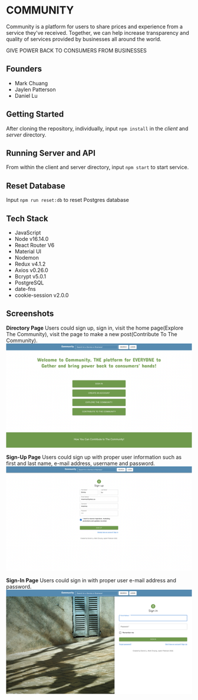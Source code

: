 # COMMUNITY

Community is a platform for users to share prices and experience from a service they've received. Together, we can help increase transparency and quality of services provided by businesses all around the world.

GIVE POWER BACK TO CONSUMERS FROM BUSINESSES

## Founders

- Mark Chuang 
- Jaylen Patterson 
- Daniel Lu

## Getting Started

After cloning the repository, individually, input `npm install` in the *client* and *server* directory.

## Running Server and API

From within the client and server directory, input `npm start` to start service.

## Reset Database

Input `npm run reset:db` to reset Postgres database

## Tech Stack

- JavaScript 
- Node v16.14.0
- React Router V6 
- Material UI 
- Nodemon
- Redux v4.1.2
- Axios v0.26.0
- Bcrypt v5.0.1
- PostgreSQL
- date-fns
- cookie-session v2.0.0

## Screenshots
**Directory Page** Users could sign up, sign in, visit the home page(Explore The Community), visit the page to make a new post(Contribute To The Community).
![](https://raw.githubusercontent.com/daniel-cy-lu/community/master/screenshots/1.%20Screen%20Shot%20.png)

**Sign-Up Page** Users could sign up with proper user information such as first and last name, e-mail address, username and password.
![](https://raw.githubusercontent.com/daniel-cy-lu/community/master/screenshots/2.%20Screen%20Shot%20.png)

**Sign-In Page** Users could sign in with proper user e-mail address and password.
![](https://github.com/daniel-cy-lu/community/blob/master/screenshots/3.%20Screen%20Shot%20.png)

